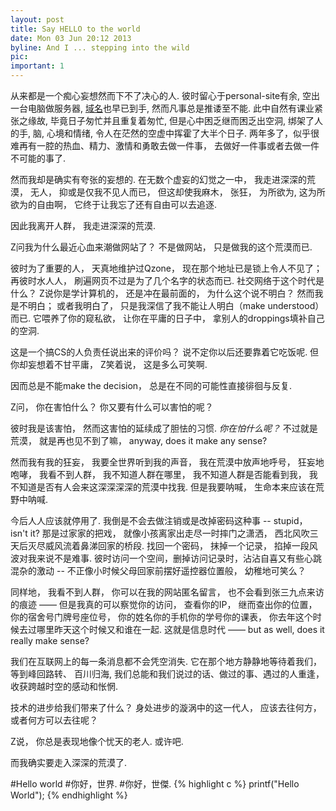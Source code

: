 ```yaml
---
layout: post
title: Say HELLO to the world
date: Mon 03 Jun 20:12 2013
byline: And I ... stepping into the wild
pic:
important: 1
---
```


从来都是一个痴心妄想然而下不了决心的人. 彼时留心于personal-site有余, 空出一台电脑做服务器, <a href="izeng.me">域名</a>也早已到手, 然而凡事总是推诿至不能. 此中自然有课业紧张之缘故, 毕竟日子匆忙并且重复着匆忙, 但是心中困乏继而困乏出空洞, 绑架了人的手, 脑, 心境和情绪, 令人在茫然的空虚中挥霍了大半个日子. 两年多了，似乎很难再有一腔的热血、精力、激情和勇敢去做一件事， 去做好一件事或者去做一件不可能的事了. 

然而我却是确实有夸张的妄想的. 在无数个虚妄的幻觉之一中， 我走进深深的荒漠， 无人， 抑或是仅我不见人而已， 但这却使我麻木， 张狂， 为所欲为, 这为所欲为的自由啊， 它终于让我忘了还有自由可以去追逐. 

因此我离开人群， 我走进深深的荒漠.

Z问我为什么最近心血来潮做网站了？ 不是做网站， 只是做我的这个荒漠而已.

彼时为了重要的人， 天真地维护过Qzone， 现在那个地址已是锁上令人不见了； 再彼时水人人， 刷遍网页不过是为了几个名字的状态而已. 社交网络于这个时代是什么？ Z说你是学计算机的， 还是冲在最前面的， 为什么这个说不明白？ 然而我是不明白； 或者我明白了， 只是我深信了我不能让人明白（make understood）而已. 它喂养了你的窥私欲， 让你在平庸的日子中， 拿别人的droppings填补自己的空洞. 

这是一个搞CS的人负责任说出来的评价吗？ 说不定你以后还要靠着它吃饭呢. 但你却妄想着不甘平庸， Z笑着说， 这是多么可笑啊.

因而总是不能make the decision， 总是在不同的可能性直接徘徊与反复. 

Z问， 你在害怕什么？ 你又要有什么可以害怕的呢？

彼时我是该害怕， 然而这害怕的延续成了胆怯的习惯. *你在怕什么呢？* 不过就是荒漠， 就是再也见不到了嘛， anyway, does it make any sense?

然而我有我的狂妄， 我要全世界听到我的声音， 我在荒漠中放声地呼号， 狂妄地咆哮， 我看不到人群， 我不知道人群在哪里， 我不知道人群是否能看到我， 我不知道是否有人会来这深深深深的荒漠中找我. 但是我要呐喊， 生命本来应该在荒野中呐喊.

    


今后人人应该就停用了. 我倒是不会去做注销或是改掉密码这种事 -- stupid， isn't it?  那是过家家的把戏， 就像小孩离家出走尽一时摔门之潇洒， 西北风吹三天后灭尽威风流着鼻涕回家的桥段. 找回一个密码， 抹掉一个记录， 掐掉一段风波对我来说不是难事. 彼时访问一个空间，删掉访问记录时，沾沾自喜又有些心跳混杂的激动 -- 不正像小时候父母回家前摆好遥控器位置般， 幼稚地可笑么？

同样地， 我看不到人群， 你可以在我的网站匿名留言， 也不会看到张三九点来访的痕迹 —— 但是我真的可以察觉你的访问， 查看你的IP， 继而查出你的位置， 你的宿舍号门牌号座位号， 你的姓名你的手机你的学号你的课表， 你去年这个时候去过哪里昨天这个时候又和谁在一起. 这就是信息时代 —— but as well, does it really make sense?

我们在互联网上的每一条消息都不会凭空消失. 它在那个地方静静地等待着我们， 等到峰回路转、 百川归海, 我们总能和我们说过的话、做过的事、遇过的人重逢， 收获跨越时空的感动和怅惘.

技术的进步给我们带来了什么？ 身处进步的漩涡中的这一代人， 应该去往何方， 或者何方可以去往呢？

Z说， 你总是表现地像个忧天的老人. 或许吧.


而我确实要走入深深的荒漠了.

#Hello world
#你好，世界.
#你好，世傑.
{% highlight c %}
	printf("Hello World");
{% endhighlight %}
